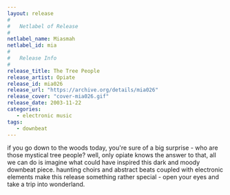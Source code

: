 ```yaml
---
layout: release
#
#   Netlabel of Release
#
netlabel_name: Miasmah
netlabel_id: mia
#
#   Release Info
#
release_title: The Tree People
release_artist: Opiate
release_id: mia026
release_url: "https://archive.org/details/mia026"
release_cover: "cover-mia026.gif"
release_date: 2003-11-22
categories:
   - electronic music
tags:
   - downbeat
---
```

if you go down to the woods today, you're sure of a big surprise - who are those mystical tree people? well, only opiate knows the answer to that, all we can do is imagine what could have inspired this dark and moody downbeat piece. haunting choirs and abstract beats coupled with electronic elements make this release something rather special - open your eyes and take a trip into wonderland.